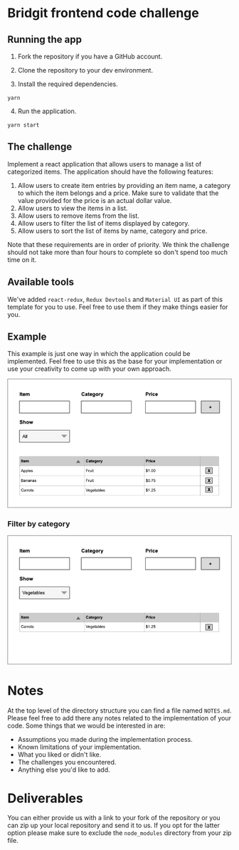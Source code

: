 # Bridgit frontend code challenge

## Running the app

1. Fork the repository if you have a GitHub account.

2. Clone the repository to your dev environment.

3. Install the required dependencies.

```
yarn
```

4. Run the application.

```
yarn start
```

## The challenge

Implement a react application that allows users to manage a list of categorized items. The application should have the following features:

1. Allow users to create item entries by providing an item name, a category to which the item belongs and a price. Make sure to validate that the value provided for the price is an actual dollar value.
2. Allow users to view the items in a list.
3. Allow users to remove items from the list.
3. Allow users to filter the list of items displayed by category.
4. Allow users to sort the list of items by name, category and price.

Note that these requirements are in order of priority. We think the challenge should not take more than four hours to complete so don't spend too much time on it.

## Available tools

We've added `react-redux`, `Redux Devtools` and `Material UI` as part of this template for you to use. Feel free to use them if they make things easier for you.

## Example

This example is just one way in which the application could be implemented. Feel free to use this as the base for your implementation or use your creativity to come up with your own approach.

![Example](code-challenge.png)

### Filter by category

![Example](code-challenge-filtered.png)

# Notes

At the top level of the directory structure you can find a file named `NOTES.md`. Please feel free to add there any notes related to the implementation of your code. Some things that we would be interested in are:

* Assumptions you made during the implementation process.
* Known limitations of your implementation.
* What you liked or didn't like.
* The challenges you encountered.
* Anything else you'd like to add.

# Deliverables

You can either provide us with a link to your fork of the repository or you can zip up your local repository and send it to us. If you opt for the latter option please make sure to exclude the `node_modules` directory from your zip file.